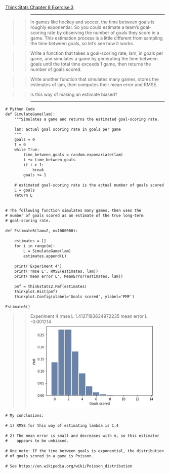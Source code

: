 [Think Stats Chapter 8 Exercise 3](http://greenteapress.com/thinkstats2/html/thinkstats2009.html#toc77)

>> ---

>> In games like hockey and soccer, the time between goals is roughly exponential. So you could estimate a team’s goal-
>> scoring rate by observing the number of goals they score in a game. This estimation process is a little different from sampling the time between goals, so let’s see how it works.

>> Write a function that takes a goal-scoring rate, lam, in goals per game, and simulates a game by generating the time 
>> between goals until the total time exceeds 1 game, then returns the number of goals scored.

>> Write another function that simulates many games, stores the estimates of lam, then computes their mean error and RMSE.

>> Is this way of making an estimate biased?

>> ---
```
# Python Code
def SimulateGame(lam):
    """Simulates a game and returns the estimated goal-scoring rate.

    lam: actual goal scoring rate in goals per game
    """
    goals = 0
    t = 0
    while True:
        time_between_goals = random.expovariate(lam)
        t += time_between_goals
        if t > 1:
            break
        goals += 1

    # estimated goal-scoring rate is the actual number of goals scored
    L = goals
    return L
    
    
# The following function simulates many games, then uses the
# number of goals scored as an estimate of the true long-term
# goal-scoring rate.

def Estimate6(lam=2, m=1000000):

    estimates = []
    for i in range(m):
        L = SimulateGame(lam)
        estimates.append(L)

    print('Experiment 4')
    print('rmse L', RMSE(estimates, lam))
    print('mean error L', MeanError(estimates, lam))
    
    pmf = thinkstats2.Pmf(estimates)
    thinkplot.Hist(pmf)
    thinkplot.Config(xlabel='Goals scored', ylabel='PMF')
    
Estimate6()
```
>> Experiment 4
>> rmse L 1.4127193634972235
>> mean error L -0.001214
>> ![estimate](img/estimate.png) 
```
# My conclusions:

# 1) RMSE for this way of estimating lambda is 1.4

# 2) The mean error is small and decreases with m, so this estimator
#    appears to be unbiased.

# One note: If the time between goals is exponential, the distribution
# of goals scored in a game is Poisson.

# See https://en.wikipedia.org/wiki/Poisson_distribution
```
